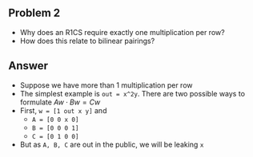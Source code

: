 ## Problem 2
- Why does an R1CS require exactly one multiplication per row? 
- How does this relate to bilinear pairings?

## Answer
- Suppose we have more than 1 multiplication per row
- The simplest example is `out = x^2y`. There are two possible ways to formulate $Aw \cdot Bw = Cw$ 
- First, `w = [1 out x y]` and 
    - `A = [0 0 x 0]` 
    - `B = [0 0 0 1]` 
    - `C = [0 1 0 0]`
- But as `A, B, C` are out in the public, we will be leaking `x`
